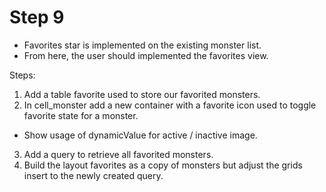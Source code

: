 # Step 9

- Favorites star is implemented on the existing monster list.
- From here, the user should implemented the favorites view.

Steps:

1. Add a table favorite used to store our favorited monsters.
2. In cell_monster add a new container with a favorite icon used to toggle favorite state for a monster.
 - Show usage of dynamicValue for active / inactive image.
3. Add a query to retrieve all favorited monsters.
3. Build the layout favorites as a copy of monsters but adjust the grids insert to the newly created query.
